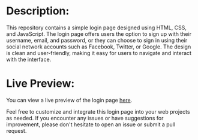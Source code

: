 # Description:

This repository contains a simple login page designed using HTML, CSS, and JavaScript. The login page offers users the option to sign up with their username, email, and password, or they can choose to sign in using their social network accounts such as Facebook, Twitter, or Google. The design is clean and user-friendly, making it easy for users to navigate and interact with the interface.


# Live Preview:
You can view a live preview of the login page [here](https://jihado-i.github.io/social-login-page/).


Feel free to customize and integrate this login page into your web projects as needed. If you encounter any issues or have suggestions for improvement, please don't hesitate to open an issue or submit a pull request.
